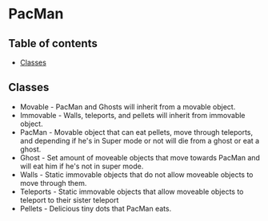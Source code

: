# PacMan

## Table of contents

- [Classes](#Classes)


## Classes
* Movable - PacMan and Ghosts will inherit from a movable object.
* Immovable - Walls, teleports, and pellets will inherit from immovable object.
* PacMan - Movable object that can eat pellets, move through teleports, and depending if he's in Super mode or not will die from a ghost or eat a ghost.
* Ghost - Set amount of moveable objects that move towards PacMan and will eat him if he's not in super mode.
* Walls - Static immovable objects that do not allow moveable objects to move through them.
* Teleports - Static immovable objects that allow moveable objects to teleport to their sister teleport
* Pellets - Delicious tiny dots that PacMan eats.
